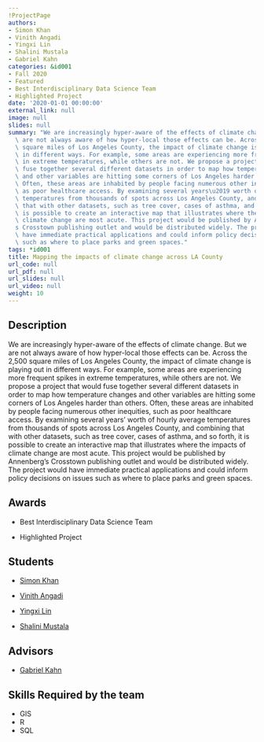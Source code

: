 ```yaml
---
!ProjectPage
authors:
- Simon Khan
- Vinith Angadi
- Yingxi Lin
- Shalini Mustala
- Gabriel Kahn
categories: &id001
- Fall 2020
- Featured
- Best Interdisciplinary Data Science Team
- Highlighted Project
date: '2020-01-01 00:00:00'
external_link: null
image: null
slides: null
summary: "We are increasingly hyper-aware of the effects of climate change. But we\
  \ are not always aware of how hyper-local those effects can be. Across the 2,500\
  \ square miles of Los Angeles County, the impact of climate change is playing out\
  \ in different ways. For example, some areas are experiencing more frequent spikes\
  \ in extreme temperatures, while others are not. We propose a project that would\
  \ fuse together several different datasets in order to map how temperature changes\
  \ and other variables are hitting some corners of Los Angeles harder than others.\
  \ Often, these areas are inhabited by people facing numerous other inequities, such\
  \ as poor healthcare access. By examining several years\u2019 worth of hourly average\
  \ temperatures from thousands of spots across Los Angeles County, and combining\
  \ that with other datasets, such as tree cover, cases of asthma, and so forth, it\
  \ is possible to create an interactive map that illustrates where the impacts of\
  \ climate change are most acute. This project would be published by Annenberg\u2019\
  s Crosstown publishing outlet and would be distributed widely. The project would\
  \ have immediate practical applications and could inform policy decisions on issues\
  \ such as where to place parks and green spaces."
tags: *id001
title: Mapping the impacts of climate change across LA County
url_code: null
url_pdf: null
url_slides: null
url_video: null
weight: 10
---
```

## Description

We are increasingly hyper-aware of the effects of climate change. But we are not always aware of how hyper-local those effects can be. Across the 2,500 square miles of Los Angeles County, the impact of climate change is playing out in different ways. For example, some areas are experiencing more frequent spikes in extreme temperatures, while others are not. We propose a project that would fuse together several different datasets in order to map how temperature changes and other variables are hitting some corners of Los Angeles harder than others. Often, these areas are inhabited by people facing numerous other inequities, such as poor healthcare access. By examining several years’ worth of hourly average temperatures from thousands of spots across Los Angeles County, and combining that with other datasets, such as tree cover, cases of asthma, and so forth, it is possible to create an interactive map that illustrates where the impacts of climate change are most acute. This project would be published by Annenberg’s Crosstown publishing outlet and would be distributed widely. The project would have immediate practical applications and could inform policy decisions on issues such as where to place parks and green spaces.



## Awards
* Best Interdisciplinary Data Science Team

* Highlighted Project





## Students

* [Simon Khan](../../../author/simon-khan)

* [Vinith Angadi](../../../author/vinith-angadi)

* [Yingxi Lin](../../../author/yingxi-lin)

* [Shalini Mustala](../../../author/shalini-mustala)

## Advisors

* [Gabriel Kahn](../../../author/gabriel-kahn)

## Skills Required by the team


* GIS
* R
* SQL